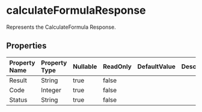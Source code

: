 # **calculateFormulaResponse**

Represents the CalculateFormula Response. 

## **Properties**

| Property Name | Property Type | Nullable |  ReadOnly | DefaultValue | Description | 
| :- | :- | :- |:- |  :- | :- |
|Result|String|true|false |  ||
|Code|Integer|true|false |  ||
|Status|String|true|false |  ||

